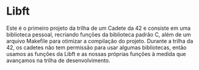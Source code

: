 # Libft
Este é o primeiro projeto da trilha de um Cadete da 42 e consiste em uma biblioteca pessoal, recriando funções da biblioteca padrão C, além de um arquivo Makefile para otimizar a compilação do projeto. Durante a trilha da 42, os cadetes não tem permissão para usar algumas bibliotecas, então usamos as funções da Libft e as nossas próprias funções à medida que avançamos na trilha de desenvolvimento. 
